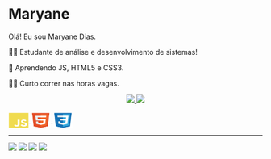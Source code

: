 # Maryane
<p> Olá! Eu sou Maryane Dias.</p>
<p>👩‍💻 Estudante de análise e desenvolvimento de sistemas!</p>
<p>📝 Aprendendo JS, HTML5 e CSS3.</p>
<p>🏃‍♀️ Curto correr nas horas vagas.</p>

<div align="center">
  <a href="https://github.com/maryaneldias">
  <img height="180em" src="https://github-readme-stats.vercel.app/api?username=maryaneldias&show_icons=true&theme=synthwave&include_all_commits=true&count_private=true"/>
  <img height="180em" src="https://github-readme-stats.vercel.app/api/top-langs/?username=maryaneldias&layout=compact&langs_count=7&theme=synthwave"/>
</div>

<div style="display: inline_block"><br>
  <img align="center" alt="m-Js" height="30" width="40" src="https://raw.githubusercontent.com/devicons/devicon/master/icons/javascript/javascript-plain.svg">
  <img align="center" alt="m-HTML" height="30" width="40" src="https://raw.githubusercontent.com/devicons/devicon/master/icons/html5/html5-original.svg">
  <img align="center" alt="m-CSS" height="30" width="40" src="https://raw.githubusercontent.com/devicons/devicon/master/icons/css3/css3-original.svg">
  
</div>
<hr>

<div> 
  <a href="https://www.youtube.com/channel/UCR1RCGrcBQZNAFERIOsu0eg"><img src="https://img.shields.io/badge/YouTube-FF0000?style=for-the-badge&logo=youtube&logoColor=white" target="_blank"></a>
  <a href="https://instagram.com/maryaneldias" target="_blank"><img src="https://img.shields.io/badge/-Instagram-%23E4405F?style=for-the-badge&logo=instagram&logoColor=white" target="_blank"></a>
  <a href = "mailto:maryanedev@gmail.com"><img src="https://img.shields.io/badge/-Gmail-%23333?style=for-the-badge&logo=gmail&logoColor=white" target="_blank"></a>
  <a href="https://www.linkedin.com/in/maryane-dias/" target="_blank"><img src="https://img.shields.io/badge/-LinkedIn-%230077B5?style=for-the-badge&logo=linkedin&logoColor=white" target="_blank"></a> 
 
</div>

<!--- 👋 Hi, I’m @Maryaneldias
- 👀 I’m interested in ...
- 🌱 I’m currently learning ...
- 💞️ I’m looking to collaborate on ...
- 📫 How to reach me ... --->

<!---
Maryaneldias/Maryaneldias is a ✨ special ✨ repository because its `README.md` (this file) appears on your GitHub profile.
You can click the Preview link to take a look at your changes.
--->
